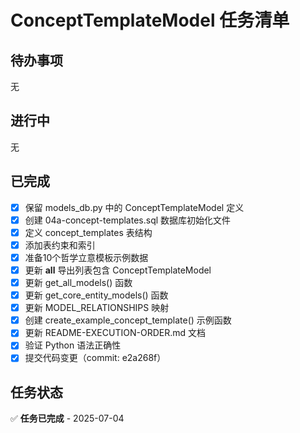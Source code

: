 # ConceptTemplateModel 任务清单

## 待办事项
无

## 进行中
无

## 已完成
- [x] 保留 models_db.py 中的 ConceptTemplateModel 定义
- [x] 创建 04a-concept-templates.sql 数据库初始化文件
- [x] 定义 concept_templates 表结构
- [x] 添加表约束和索引
- [x] 准备10个哲学立意模板示例数据
- [x] 更新 __all__ 导出列表包含 ConceptTemplateModel
- [x] 更新 get_all_models() 函数
- [x] 更新 get_core_entity_models() 函数
- [x] 更新 MODEL_RELATIONSHIPS 映射
- [x] 创建 create_example_concept_template() 示例函数
- [x] 更新 README-EXECUTION-ORDER.md 文档
- [x] 验证 Python 语法正确性
- [x] 提交代码变更（commit: e2a268f）

## 任务状态
✅ **任务已完成** - 2025-07-04